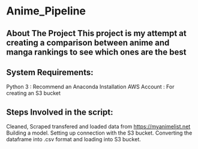 # Anime_Pipeline
About The Project
This project is my attempt at creating a comparison between anime and manga rankings to see which ones are the best
---
System Requirements:
---

Python 3 : Recommend an Anaconda Installation
AWS Account : For creating an S3 bucket

Steps Involved in the script:
---
Cleaned, Scraped transfered and loaded data from https://myanimelist.net
Building a model.
Setting up connection with the S3 bucket.
Converting the dataframe into .csv format and loading into S3 bucket.
